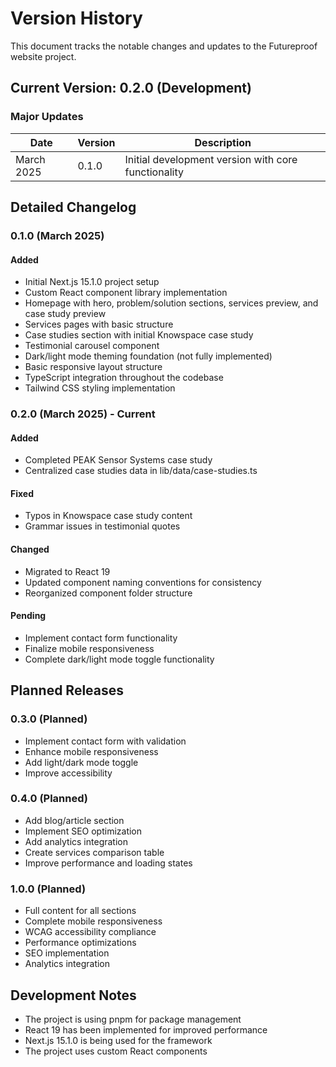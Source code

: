 # Version History

This document tracks the notable changes and updates to the Futureproof website project.

## Current Version: 0.2.0 (Development)

### Major Updates

| Date | Version | Description |
|------|---------|-------------|
| March 2025 | 0.1.0 | Initial development version with core functionality |

## Detailed Changelog

### 0.1.0 (March 2025)

#### Added
- Initial Next.js 15.1.0 project setup
- Custom React component library implementation
- Homepage with hero, problem/solution sections, services preview, and case study preview
- Services pages with basic structure
- Case studies section with initial Knowspace case study
- Testimonial carousel component
- Dark/light mode theming foundation (not fully implemented)
- Basic responsive layout structure
- TypeScript integration throughout the codebase
- Tailwind CSS styling implementation

### 0.2.0 (March 2025) - Current

#### Added
- Completed PEAK Sensor Systems case study
- Centralized case studies data in lib/data/case-studies.ts

#### Fixed
- Typos in Knowspace case study content
- Grammar issues in testimonial quotes

#### Changed
- Migrated to React 19
- Updated component naming conventions for consistency
- Reorganized component folder structure

#### Pending
- Implement contact form functionality
- Finalize mobile responsiveness
- Complete dark/light mode toggle functionality

## Planned Releases

### 0.3.0 (Planned)
- Implement contact form with validation
- Enhance mobile responsiveness
- Add light/dark mode toggle
- Improve accessibility

### 0.4.0 (Planned)
- Add blog/article section
- Implement SEO optimization
- Add analytics integration
- Create services comparison table
- Improve performance and loading states

### 1.0.0 (Planned)
- Full content for all sections
- Complete mobile responsiveness
- WCAG accessibility compliance
- Performance optimizations
- SEO implementation
- Analytics integration

## Development Notes

- The project is using pnpm for package management
- React 19 has been implemented for improved performance
- Next.js 15.1.0 is being used for the framework
- The project uses custom React components
